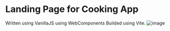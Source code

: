 # Landing Page for Cooking App

Written using VanillaJS using WebComponents
Builded using Vite. 
![image](https://github.com/RezixDev/spichlerz/assets/128291517/0ace1207-0e15-46f7-969c-d8edec67727f)
